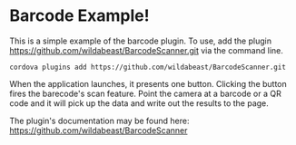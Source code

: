 Barcode Example!
===

This is a simple example of the barcode plugin. To use, add the plugin https://github.com/wildabeast/BarcodeScanner.git via the command line. 



    cordova plugins add https://github.com/wildabeast/BarcodeScanner.git
  
When the application launches, it presents one button. Clicking the button fires the barecode's scan feature. Point the camera at a barcode or a QR code and it will pick up the data and write out the results to the page.
 
The plugin's documentation may be found here: https://github.com/wildabeast/BarcodeScanner
